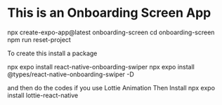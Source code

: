 # This is an Onboarding Screen App

npx create-expo-app@latest onboarding-screen
cd onboarding-screen
npm run reset-project

To create this install a package

npx expo install react-native-onboarding-swiper
npx expo install @types/react-native-onboarding-swiper -D

and then do the codes if you use Lottie Animation Then Install
npx expo install lottie-react-native